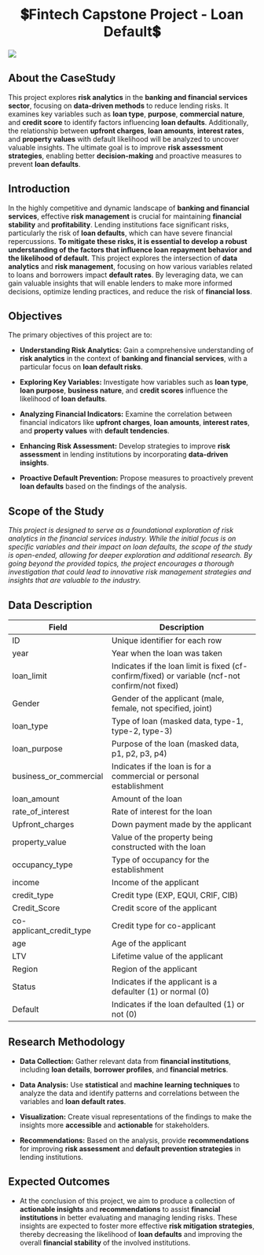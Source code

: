 # <h1 align='center'>💲Fintech Capstone Project - Loan Default💲</h1>

<image src="https://www.cashe.co.in/wp-content/uploads/2024/09/Loan-defaults-.png">

## **About the CaseStudy**

This project explores **risk analytics** in the **banking and financial services sector**, focusing on **data-driven methods** to reduce lending risks. It examines key variables such as **loan type**, **purpose**, **commercial nature**, and **credit score** to identify factors influencing **loan defaults**. Additionally, the relationship between **upfront charges**, **loan amounts**, **interest rates**, and **property values** with default likelihood will be analyzed to uncover valuable insights. The ultimate goal is to improve **risk assessment strategies**, enabling better **decision-making** and proactive measures to prevent **loan defaults**.


## **Introduction**

In the highly competitive and dynamic landscape of **banking and financial services**, effective **risk management** is crucial for maintaining **financial stability** and **profitability**. Lending institutions face significant risks, particularly the risk of **loan defaults**, which can have severe financial repercussions. **To mitigate these risks, it is essential to develop a robust understanding of the factors that influence loan repayment behavior and the likelihood of default.** This project explores the intersection of **data analytics** and **risk management**, focusing on how various variables related to loans and borrowers impact **default rates**. By leveraging data, we can gain valuable insights that will enable lenders to make more informed decisions, optimize lending practices, and reduce the risk of **financial loss**.

## **Objectives**

The primary objectives of this project are to:

-  **Understanding Risk Analytics:** Gain a comprehensive understanding of **risk analytics** in the context of **banking and financial services**, with a particular focus on **loan default risks**.

-  **Exploring Key Variables:** Investigate how variables such as **loan type**, **loan purpose**, **business nature**, and **credit scores** influence the likelihood of **loan defaults**.

-  **Analyzing Financial Indicators:** Examine the correlation between financial indicators like **upfront charges**, **loan amounts**, **interest rates**, and **property values** with **default tendencies**.

-  **Enhancing Risk Assessment:** Develop strategies to improve **risk assessment** in lending institutions by incorporating **data-driven insights**.

-  **Proactive Default Prevention:** Propose measures to proactively prevent **loan defaults** based on the findings of the analysis.

## **Scope of the Study**

*This project is designed to serve as a foundational exploration of risk analytics in the financial services industry. While the initial focus is on specific variables and their impact on loan defaults, the scope of the study is open-ended, allowing for deeper exploration and additional research. By going beyond the provided topics, the project encourages a thorough investigation that could lead to innovative risk management strategies and insights that are valuable to the industry.*

## **Data Description**

| Field                       | Description                                                      |
|-----------------------------|------------------------------------------------------------------|
| ID                          | Unique identifier for each row                                   |
| year                        | Year when the loan was taken                                    |
| loan_limit                  | Indicates if the loan limit is fixed (cf-confirm/fixed) or variable (ncf-not confirm/not fixed) |
| Gender                      | Gender of the applicant (male, female, not specified, joint)   |
| loan_type                   | Type of loan (masked data, type-1, type-2, type-3)             |
| loan_purpose                | Purpose of the loan (masked data, p1, p2, p3, p4)               |
| business_or_commercial      | Indicates if the loan is for a commercial or personal establishment |
| loan_amount                 | Amount of the loan                                              |
| rate_of_interest            | Rate of interest for the loan                                   |
| Upfront_charges             | Down payment made by the applicant                              |
| property_value              | Value of the property being constructed with the loan           |
| occupancy_type              | Type of occupancy for the establishment                         |
| income                      | Income of the applicant                                         |
| credit_type                 | Credit type (EXP, EQUI, CRIF, CIB)                             |
| Credit_Score                | Credit score of the applicant                                   |
| co-applicant_credit_type    | Credit type for co-applicant                                    |
| age                         | Age of the applicant                                           |
| LTV                         | Lifetime value of the applicant                                 |
| Region                      | Region of the applicant                                         |
| Status                      | Indicates if the applicant is a defaulter (1) or normal (0)   |
| Default                     | Indicates if the loan defaulted (1) or not (0)                |


## **Research Methodology**

* **Data Collection:** Gather relevant data from **financial institutions**, including **loan details**, **borrower profiles**, and **financial metrics**.

* **Data Analysis:** Use **statistical** and **machine learning techniques** to analyze the data and identify patterns and correlations between the variables and **loan default rates**.

* **Visualization:** Create visual representations of the findings to make the insights more **accessible** and **actionable** for stakeholders.

* **Recommendations:** Based on the analysis, provide **recommendations** for improving **risk assessment** and **default prevention strategies** in lending institutions.


## **Expected Outcomes**

-  At the conclusion of this project, we aim to produce a collection of **actionable insights** and **recommendations** to assist **financial institutions** in better evaluating and managing lending risks. These insights are expected to foster more effective **risk mitigation strategies**, thereby decreasing the likelihood of **loan defaults** and improving the overall **financial stability** of the involved institutions.
